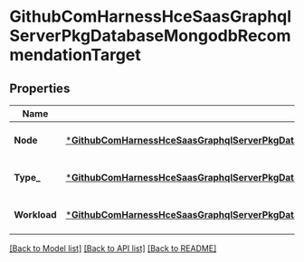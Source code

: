 # GithubComHarnessHceSaasGraphqlServerPkgDatabaseMongodbRecommendationTarget

## Properties
Name | Type | Description | Notes
------------ | ------------- | ------------- | -------------
**Node** | [***GithubComHarnessHceSaasGraphqlServerPkgDatabaseMongodbRecommendationNode**](github_com_harness_hce-saas_graphql_server_pkg_database_mongodb_recommendation.Node.md) |  | [optional] [default to null]
**Type_** | [***GithubComHarnessHceSaasGraphqlServerPkgDatabaseMongodbRecommendationRecommendationTargetType**](github_com_harness_hce-saas_graphql_server_pkg_database_mongodb_recommendation.RecommendationTargetType.md) |  | [optional] [default to null]
**Workload** | [***GithubComHarnessHceSaasGraphqlServerPkgDatabaseMongodbRecommendationWorkload**](github_com_harness_hce-saas_graphql_server_pkg_database_mongodb_recommendation.Workload.md) |  | [optional] [default to null]

[[Back to Model list]](../README.md#documentation-for-models) [[Back to API list]](../README.md#documentation-for-api-endpoints) [[Back to README]](../README.md)

